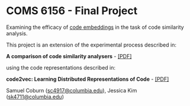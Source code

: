 # COMS 6156 - Final Project
Examining the efficacy of [code embeddings](https://urialon.cswp.cs.technion.ac.il/wp-content/uploads/sites/83/2018/12/code2vec-popl19.pdf) in the task of code similarity analysis.

This project is an extension of the experimental process described in:

**A comparison of code similarity analysers** - [[PDF]](https://link.springer.com/article/10.1007/s10664-017-9564-7)

using the code representations described in:

**code2vec: Learning Distributed Representations of Code** - [[PDF]](https://link.springer.com/article/10.1007/s10664-017-9564-7)

Samuel Coburn (sc4917@columbia.edu), Jessica Kim (sk4711@columbia.edu)